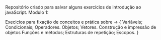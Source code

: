 Repositório criado para salvar alguns exercícios de introdução ao javaScript.
Modulo 1:

Execicios para fixação de conceitos e prática sobre -> {
    Variáveis;
    Condicionais;
    Operadores.
    Objetos;
    Vetores.
    Construção e impressão de objetos
    Funções e métodos;
    Estruturas de repetição;
    Escopos.
}
